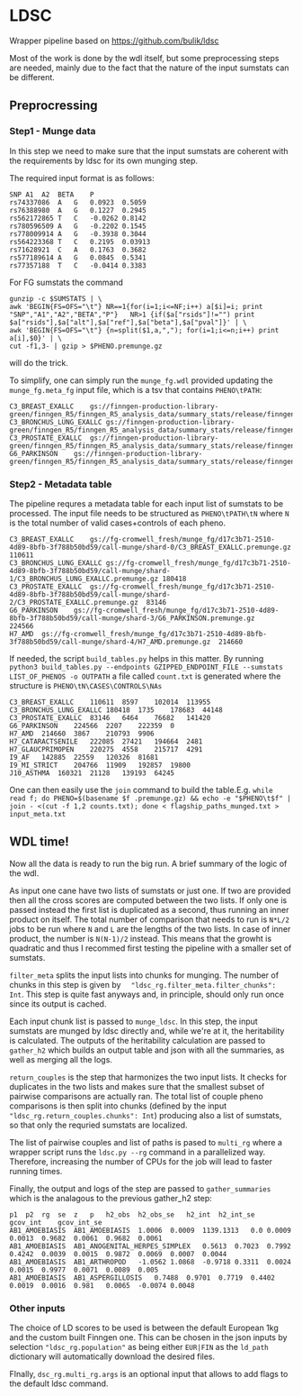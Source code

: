 # LDSC

Wrapper pipeline based on https://github.com/bulik/ldsc

Most of the work is done by the wdl itself, but some preprocessing steps are needed, mainly due to the fact that the nature of the input sumstats can be different.

## Preprocressing
### Step1 - Munge data

In this step we need to make sure that the input sumstats are coherent with the requirements by ldsc for its own munging step.

The required input format is as follows:
```
SNP	A1	A2	BETA	P
rs74337086	A	G	0.0923	0.5059
rs76388980	A	G	0.1227	0.2945
rs562172865	T	C	-0.0262	0.8142
rs780596509	A	G	-0.2202	0.1545
rs778009914	A	G	-0.3938	0.3044
rs564223368	T	C	0.2195	0.03913
rs71628921	C	A	0.1763	0.3682
rs577189614	A	G	0.0845	0.5341
rs77357188	T	C	-0.0414	0.3383
```

For FG sumstats the command
```
gunzip -c $SUMSTATS | \
awk 'BEGIN{FS=OFS="\t"} NR==1{for(i=1;i<=NF;i++) a[$i]=i; print "SNP","A1","A2","BETA","P"}   NR>1 {if($a["rsids"]!="") print $a["rsids"],$a["alt"],$a["ref"],$a["beta"],$a["pval"]}' | \
awk 'BEGIN{FS=OFS="\t"} {n=split($1,a,","); for(i=1;i<=n;i++) print a[i],$0}' | \
cut -f1,3- | gzip > $PHENO.premunge.gz
```

will do the trick.

To simplify, one can simply run the `munge_fg.wdl` provided updating the ```munge_fg.meta_fg``` input file, which is a tsv that contains `PHENO\tPATH`:
```
C3_BREAST_EXALLC	gs://finngen-production-library-green/finngen_R5/finngen_R5_analysis_data/summary_stats/release/finngen_R5_C3_BREAST_EXALLC.gz
C3_BRONCHUS_LUNG_EXALLC	gs://finngen-production-library-green/finngen_R5/finngen_R5_analysis_data/summary_stats/release/finngen_R5_C3_BRONCHUS_LUNG_EXALLC.gz
C3_PROSTATE_EXALLC	gs://finngen-production-library-green/finngen_R5/finngen_R5_analysis_data/summary_stats/release/finngen_R5_C3_PROSTATE_EXALLC.gz
G6_PARKINSON	gs://finngen-production-library-green/finngen_R5/finngen_R5_analysis_data/summary_stats/release/finngen_R5_G6_PARKINSON.gz
```

### Step2 - Metadata table

The pipeline requres a metadata table for each input list of sumstats to be processed. The input file needs to be structured as `PHENO\tPATH\tN` where `N` is the total number of valid cases+controls of each pheno.
```
C3_BREAST_EXALLC	gs://fg-cromwell_fresh/munge_fg/d17c3b71-2510-4d89-8bfb-3f788b50bd59/call-munge/shard-0/C3_BREAST_EXALLC.premunge.gz	110611
C3_BRONCHUS_LUNG_EXALLC	gs://fg-cromwell_fresh/munge_fg/d17c3b71-2510-4d89-8bfb-3f788b50bd59/call-munge/shard-1/C3_BRONCHUS_LUNG_EXALLC.premunge.gz	180418
C3_PROSTATE_EXALLC	gs://fg-cromwell_fresh/munge_fg/d17c3b71-2510-4d89-8bfb-3f788b50bd59/call-munge/shard-2/C3_PROSTATE_EXALLC.premunge.gz	83146
G6_PARKINSON	gs://fg-cromwell_fresh/munge_fg/d17c3b71-2510-4d89-8bfb-3f788b50bd59/call-munge/shard-3/G6_PARKINSON.premunge.gz	224566
H7_AMD	gs://fg-cromwell_fresh/munge_fg/d17c3b71-2510-4d89-8bfb-3f788b50bd59/call-munge/shard-4/H7_AMD.premunge.gz	214660
```

If needed, the script `build_tables.py` helps in this matter.
By running `python3 build_tables.py --endpoints GZIPPED_ENDPOINT_FILE --sumstats LIST_OF_PHENOS -o OUTPATH` a file called `count.txt` is generated where the structure is `PHENO\tN\CASES\CONTROLS\NAs`
```
C3_BREAST_EXALLC	110611	8597	102014	113955
C3_BRONCHUS_LUNG_EXALLC	180418	1735	178683	44148
C3_PROSTATE_EXALLC	83146	6464	76682	141420
G6_PARKINSON	224566	2207	222359	0
H7_AMD	214660	3867	210793	9906
H7_CATARACTSENILE	222085	27421	194664	2481
H7_GLAUCPRIMOPEN	220275	4558	215717	4291
I9_AF	142885	22559	120326	81681
I9_MI_STRICT	204766	11909	192857	19800
J10_ASTHMA	160321	21128	139193	64245
```

One can then easily use the `join` command to build the table.E.g.
`while read f; do PHENO=$(basename $f .premunge.gz) && echo -e "$PHENO\t$f" | join - <(cut -f 1,2 counts.txt); done < flagship_paths_munged.txt > input_meta.txt`


## WDL time!

Now all the data is ready to run the big run. A brief summary of the logic of the wdl.

As input one cane have two lists of sumstats or just one. If two are provided then all the cross scores are computed between the two lists. If only one is passed instead the first list is duplicated as a second, thus running an inner product on itself. The total number of comparison that needs to run is `N*L/2` jobs to be run where `N` and `L` are the lengths of the two lists. In case of inner product, the number is `N(N-1)/2` instead. This means that the growht is quadratic and thus I recommed first testing the pipeline with a smaller set of sumstats.

`filter_meta` splits the input lists into chunks for munging. The number of chunks in this step is given by `  "ldsc_rg.filter_meta.filter_chunks": Int`. This step is quite fast anyways and, in principle, should only run once since its output is cached.

Each input chunk list is passed to `munge_ldsc`. In this step, the input sumstats are munged by ldsc directly and, while we're at it, the heritability is calculated. The outputs of the heritability calculation are passed to `gather_h2` which builds an output table and json with all the summaries, as well as merging all the logs.

`return_couples` is the step that harmonizes the two input lists. It checks for duplicates in the two lists and makes sure that the smallest subset of pairwise comparisons are actually ran. The total list of couple pheno comparisons is then split into chunks (defined by  the input ` "ldsc_rg.return_couples.chunks": Int `) producing also a list of sumstats, so that only the requried sumstats are localized.

The list of pairwise couples and list of paths is pased to `multi_rg` where a wrapper script runs the `ldsc.py --rg` command in a parallelized way. Therefore, increasing the number of CPUs for the job will lead to faster running times.

Finally, the output and logs of the step are passed to `gather_summaries` which is the analagous to the previous gather_h2 step:
```
p1	p2	rg	se	z	p	h2_obs	h2_obs_se	h2_int	h2_int_se	gcov_int	gcov_int_se
AB1_AMOEBIASIS	AB1_AMOEBIASIS	1.0006	0.0009	1139.1313	0.0	0.0009	0.0013	0.9682	0.0061	0.9682	0.0061
AB1_AMOEBIASIS	AB1_ANOGENITAL_HERPES_SIMPLEX	0.5613	0.7023	0.7992	0.4242	0.0039	0.0015	0.9872	0.0069	0.0007	0.0044
AB1_AMOEBIASIS	AB1_ARTHROPOD	-1.0562	1.0868	-0.9718	0.3311	0.0024	0.0015	0.9977	0.0071	0.0089	0.005
AB1_AMOEBIASIS	AB1_ASPERGILLOSIS	0.7488	0.9701	0.7719	0.4402	0.0019	0.0016	0.981	0.0065	-0.0074	0.0048
```

### Other inputs

The choice of LD scores to be used is between the default European 1kg and the custom built Finngen one. This can be chosen in the json inputs by selection ``` "ldsc_rg.population" ``` as being either ```EUR|FIN``` as the ```ld_path``` dictionary will automatically download the desired files.

FInally, ```dsc_rg.multi_rg.args``` is an optional input that allows to add flags to the default ldsc command.